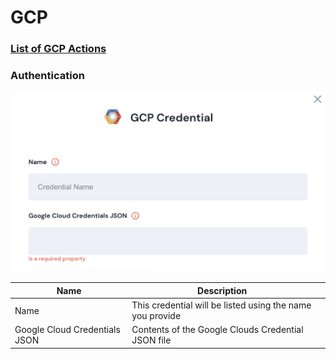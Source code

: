 # GCP

### [List of GCP Actions](../../lists/action\_GCP.md)

### Authentication

![Information needed to onboard GCP connector](<../../.gitbook/assets/Screen Shot 2022-06-15 at 8.17.44 PM.png>)

<table><thead><tr><th>Name</th><th>Description</th><th data-hidden></th></tr></thead><tbody><tr><td>Name</td><td>This credential will be listed using the name you provide</td><td></td></tr><tr><td>Google Cloud Credentials JSON</td><td>Contents of the Google Clouds Credential JSON file</td><td></td></tr></tbody></table>
